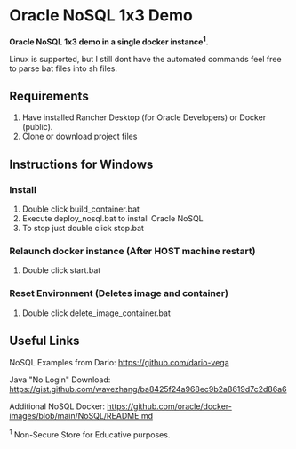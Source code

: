 # Oracle NoSQL 1x3 Demo

**Oracle NoSQL 1x3 demo in a single docker instance<sup>1</sup>.**

Linux is supported, but I still dont have the automated commands feel free to parse bat files into sh files.

## Requirements
1. Have installed Rancher Desktop (for Oracle Developers) or Docker (public).
2. Clone or download project files

## Instructions for Windows
### Install
1. Double click build_container.bat
2. Execute deploy_nosql.bat to install Oracle NoSQL
3. To stop just double click stop.bat

### Relaunch docker instance (After HOST machine restart)
1. Double click start.bat

### Reset Environment (Deletes image and container)
1. Double click delete_image_container.bat

## Useful Links
NoSQL Examples from Dario: https://github.com/dario-vega

Java "No Login" Download:  https://gist.github.com/wavezhang/ba8425f24a968ec9b2a8619d7c2d86a6

Additional  NoSQL Docker:  https://github.com/oracle/docker-images/blob/main/NoSQL/README.md




<sup>1</sup> Non-Secure Store for Educative purposes.